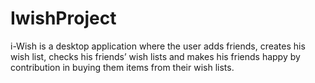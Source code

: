 # IwishProject
i-Wish is a desktop application where the user adds friends, creates his wish list, checks his friends’ wish lists 
and makes his friends happy by contribution in buying them items from their wish lists.
